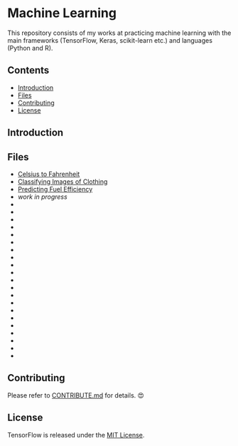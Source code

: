 # Machine Learning
This repository consists of my works at practicing machine learning with the main frameworks (TensorFlow, Keras, scikit-learn etc.) and languages (Python and R).

## Contents
- [Introduction](#Introduction)
- [Files](#Files)
- [Contributing](#Contributing)
- [License](#License)

## Introduction


## Files
- [Celsius to Fahrenheit](./Celsius_to_Fahrenheit.ipynb)
- [Classifying Images of Clothing](./Classifying_Images_of_Clothing.ipynb)
- [Predicting Fuel Efficiency](./Predicting_fuel_efficiency.ipynb)
- *work in progress*
- 
-
-
-
-
-
-
-
-
-
-
-
-
-
-
-
-
-
-
-
-

## Contributing
Please refer to [CONTRIBUTE.md](./CONTRIBUTE.md) for details. :heart_eyes:

## License
TensorFlow is released under the [MIT License](./LICENSE).
